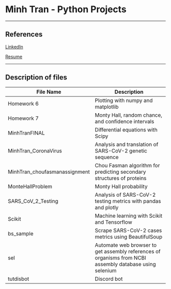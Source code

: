 # Minh Tran - Python Projects 

---

## References

[LinkedIn](https://www.linkedin.com/in/minh-tran-a5206616a/)

[Resume](https://1drv.ms/w/s!AuhXbP8CWYaOgnFcuYg3f0B0bBnU?e=N0lTds)

---
## Description of files

| File Name      | Description |
| ----------- | ----------- |
| Homework 6 |Plotting with numpy and matplotlib|
| Homework 7 | Monty Hall, random chance, and confidence intervals       |
|MinhTranFINAL|Differential equations with Scipy|
|MinhTran_CoronaVirus|Analysis and translation of SARS-CoV-2 genetic sequence|
|MinhTran_choufasmanassignment|Chou Fasman algorithm for predicting secondary structures of proteins|
|MonteHallProblem|Monty Hall probability|
|SARS_CoV_2_Testing|Analysis of SARS-CoV-2 testing metrics with pandas and plotly|\
|Scikit|Machine learning with Scikit and Tensorflow|
|bs_sample|Scrape SARS-CoV-2 cases metrics using BeautifulSoup|
|sel|Automate web browser to get assembly references of organisms from NCBI assembly database using selenium|
|tutdisbot|Discord bot|
